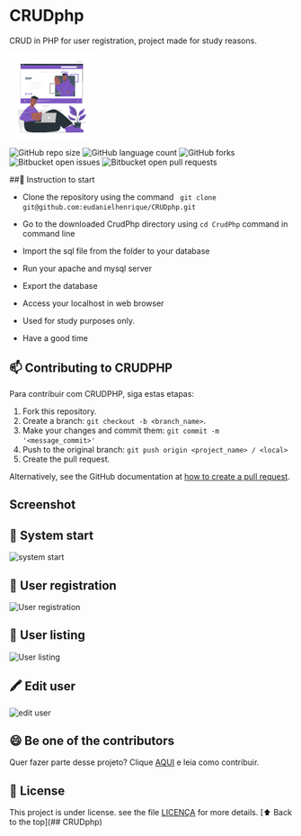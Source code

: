 # CRUDphp
 CRUD in PHP for user registration, project made for study reasons.
 
 <img src="/assets/img/illustrations/Online%20page-cuate.svg" style="width: 30%!important;" alt="User registration">
 
![GitHub repo size](https://img.shields.io/github/repo-size/eudanielhenrique/CRUDphp?style=for-the-badge)
![GitHub language count](https://img.shields.io/github/languages/count/eudanielhenrique/CRUDphp?style=for-the-badge)
![GitHub forks](https://img.shields.io/github/forks/eudanielhenrique/CRUDphp?style=for-the-badge)
![Bitbucket open issues](https://img.shields.io/bitbucket/issues/eudanielhenrique/CRUDphp?style=for-the-badge)
![Bitbucket open pull requests](https://img.shields.io/bitbucket/pr-raw/eudanielhenrique/CRUDphp?style=for-the-badge)

##🚀 Instruction to start
- Clone the repository using the command ``` git clone git@github.com:eudanielhenrique/CRUDphp.git```
- Go to the downloaded CrudPhp directory using ```cd CrudPhp``` command in command line
- Import the sql file from the folder to your database

- Run your apache and mysql server
- Export the database
- Access your localhost in web browser
- Used for study purposes only.
- Have a good time

## 📫 Contributing to CRUDPHP
<!---Se o seu README for longo ou se você tiver algum processo ou etapas específicas que deseja que os contribuidores sigam, considere a criação de um arquivo CONTRIBUTING.md separado--->
Para contribuir com CRUDPHP, siga estas etapas:

1. Fork this repository.
2. Create a branch: `git checkout -b <branch_name>`.
3. Make your changes and commit them: `git commit -m '<message_commit>'`
4. Push to the original branch: `git push origin <project_name> / <local>`
5. Create the pull request.

Alternatively, see the GitHub documentation at [how to create a pull request](https://help.github.com/en/github/collaborating-with-issues-and-pull-requests/creating-a-pull-request ).


## Screenshot

## 🚀 System start
<img src="https://i.imgur.com/AcIzQAZ.png" alt="system start">

## 👥 User registration
<img src="https://i.imgur.com/eUMQgqB.png" alt="User registration">

## 📃 User listing
<img src="https://i.imgur.com/qQCvocE.png" alt="User listing">

## 🖍  Edit user
<img src="https://i.imgur.com/qQCvocE.png" alt="edit user">


## 😄 Be one of the contributors<br>

Quer fazer parte desse projeto? Clique [AQUI](CONTRIBUTING.md) e leia como contribuir.

## 📝 License

This project is under license. see the file [LICENÇA](LICENSE.md) for more details.
[⬆ Back to the top](## CRUDphp)<br>
